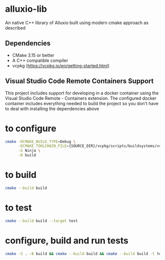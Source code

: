 # alluxio-lib
An native C++ library of Alluxio built using modern cmake approach as described


## Dependencies

* CMake 3.15 or better
* A C++ compatible compiler
* vcpkg (https://vcpkg.io/en/getting-started.html)

## Visual Studio Code Remote Containers Support

This project includes support for developing in a docker container using the 
Visual Studio Code Remote - Containers extension.  The configured docker container
includes everything needed to build the project so you don't have to deal with
installing the dependencies above

# to configure
``` bash
cmake -DCMAKE_BUILD_TYPE=Debug \
      -DCMAKE_TOOLCHAIN_FILE={SOURCE_DIR}/vcpkg/scripts/buildsystems/vcpkg.cmake \
      -G Ninja \
      -B build
```

# to build
``` bash
cmake --build build
```

# to test
``` bash
cmake --build build --target test
```

# configure, build and run tests
``` bash
cmake -S . -B build && cmake --build build && cmake --build build -t test -- -e CTEST_OUTPUT_ON_FAILURE=1
```